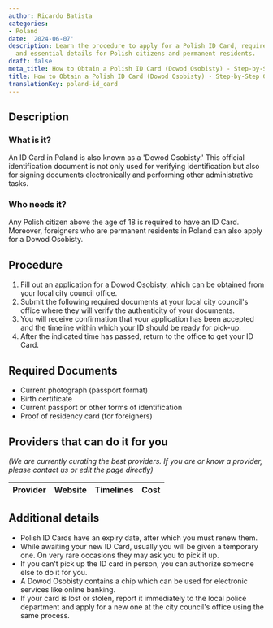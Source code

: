 ```yaml
---
author: Ricardo Batista
categories:
- Poland
date: '2024-06-07'
description: Learn the procedure to apply for a Polish ID Card, required documents,
  and essential details for Polish citizens and permanent residents.
draft: false
meta_title: How to Obtain a Polish ID Card (Dowod Osobisty) - Step-by-Step Guide
title: How to Obtain a Polish ID Card (Dowod Osobisty) - Step-by-Step Guide
translationKey: poland-id_card
---
```


## Description
### What is it?
An ID Card in Poland is also known as a 'Dowod Osobisty.' This official identification document is not only used for verifying identification but also for signing documents electronically and performing other administrative tasks.

### Who needs it?
Any Polish citizen above the age of 18 is required to have an ID Card. Moreover, foreigners who are permanent residents in Poland can also apply for a Dowod Osobisty.

## Procedure
1. Fill out an application for a Dowod Osobisty, which can be obtained from your local city council office.
2. Submit the following required documents at your local city council's office where they will verify the authenticity of your documents.
3. You will receive confirmation that your application has been accepted and the timeline within which your ID should be ready for pick-up.
4. After the indicated time has passed, return to the office to get your ID Card.

## Required Documents
- Current photograph (passport format)
- Birth certificate
- Current passport or other forms of identification
- Proof of residency card (for foreigners)

## Providers that can do it for you

_(We are currently curating the best providers. If you are or know a provider, please contact us or edit the page directly)_

| Provider        |     Website     |     Timelines    |       Cost      |
| --------------- | --------------- |  :-------------: | :-------------: |

## Additional details
- Polish ID Cards have an expiry date, after which you must renew them.
- While awaiting your new ID Card, usually you will be given a temporary one. On very rare occasions they may ask you to pick it up.
- If you can't pick up the ID card in person, you can authorize someone else to do it for you.
- A Dowod Osobisty contains a chip which can be used for electronic services like online banking.
- If your card is lost or stolen, report it immediately to the local police department and apply for a new one at the city council's office using the same process.